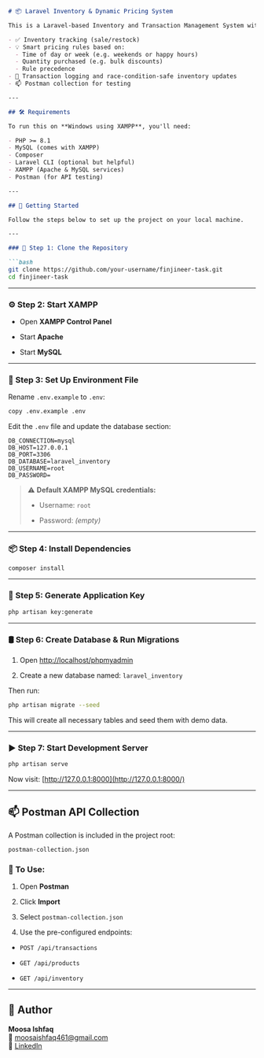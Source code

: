 ```md
# 📦 Laravel Inventory & Dynamic Pricing System

This is a Laravel-based Inventory and Transaction Management System with dynamic pricing logic. It includes:

- ✅ Inventory tracking (sale/restock)
- 💡 Smart pricing rules based on:
  - Time of day or week (e.g. weekends or happy hours)
  - Quantity purchased (e.g. bulk discounts)
  - Rule precedence
- 🧾 Transaction logging and race-condition-safe inventory updates
- 📫 Postman collection for testing

---

## 🛠️ Requirements

To run this on **Windows using XAMPP**, you'll need:

- PHP >= 8.1
- MySQL (comes with XAMPP)
- Composer
- Laravel CLI (optional but helpful)
- XAMPP (Apache & MySQL services)
- Postman (for API testing)

---

## 🚀 Getting Started

Follow the steps below to set up the project on your local machine.

---

### 📁 Step 1: Clone the Repository

```bash
git clone https://github.com/your-username/finjineer-task.git
cd finjineer-task

```

----------

### ⚙️ Step 2: Start XAMPP

-   Open **XAMPP Control Panel**
    
-   Start **Apache**
    
-   Start **MySQL**
    

----------

### 📝 Step 3: Set Up Environment File

Rename `.env.example` to `.env`:

```bash
copy .env.example .env

```

Edit the `.env` file and update the database section:

```env
DB_CONNECTION=mysql
DB_HOST=127.0.0.1
DB_PORT=3306
DB_DATABASE=laravel_inventory
DB_USERNAME=root
DB_PASSWORD=

```

> ⚠️ **Default XAMPP MySQL credentials:**
> 
> -   Username: `root`
>     
> -   Password: _(empty)_
>     

----------

### 📦 Step 4: Install Dependencies

```bash
composer install

```

----------

### 🔐 Step 5: Generate Application Key

```bash
php artisan key:generate

```

----------

### 🛢️ Step 6: Create Database & Run Migrations

1.  Open [http://localhost/phpmyadmin](http://localhost/phpmyadmin)
    
2.  Create a new database named: `laravel_inventory`
    

Then run:

```bash
php artisan migrate --seed

```

This will create all necessary tables and seed them with demo data.

----------

### ▶️ Step 7: Start Development Server

```bash
php artisan serve

```

Now visit: [http://127.0.0.1:8000](http://127.0.0.1:8000/)

----------

## 📫 Postman API Collection

A Postman collection is included in the project root:

```text
postman-collection.json

```

### 🔄 To Use:

1.  Open **Postman**
    
2.  Click **Import**
    
3.  Select `postman-collection.json`
    
4.  Use the pre-configured endpoints:
    

-   `POST /api/transactions`
    
-   `GET /api/products`
    
-   `GET /api/inventory`
    

----------

## 👤 Author

**Moosa Ishfaq**  
📧 [moosaishfaq461@gmail.com](mailto:moosaishfaq461@gmail.com)  
🔗 [LinkedIn](https://linkedin.com/in/moosa-ishfaq/)
